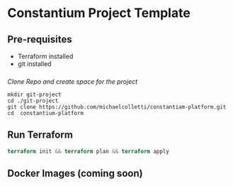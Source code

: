# Constantium Project Template

## Pre-requisites 
- Terraform installed 
- git installed 
###

*Clone Repo and create space for the project*

```
mkdir git-project
cd ./git-project
git clone https://github.com/michaelcolletti/constantiam-platform.git
cd  constantium-platform
```

## Run Terraform 
``` terraform 
terraform init && terraform plan && terraform apply
```


## Docker Images (coming soon)

